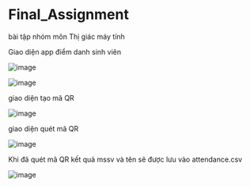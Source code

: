 # Final_Assignment
bài tập nhóm môn Thị giác máy tính 

Giao diện app điểm danh sinh viên

![image](https://github.com/user-attachments/assets/9b389502-4421-4f26-9381-a45c229ce8e1)


![image](https://github.com/user-attachments/assets/3cbf30e2-8beb-4d6f-b860-2263c01db610)

giao diện tạo mã QR

![image](https://github.com/user-attachments/assets/53054ac7-8083-4ce3-aa14-5c6a1c855058)

giao diện quét mã QR

![image](https://github.com/user-attachments/assets/61379146-096f-4a05-8040-bce9587b3a46)

Khi đã quét mã QR kết quả mssv và tên sẽ được lưu vào attendance.csv

![image](https://github.com/user-attachments/assets/f6200513-93f2-4808-a287-23112dc261f3)
